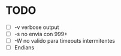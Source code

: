 # TODO

- ☐ -v verbose output
- ☐ -s no envia con 999+
- ☐ -W no valido para timeouts intermitentes
- ☐ Endians